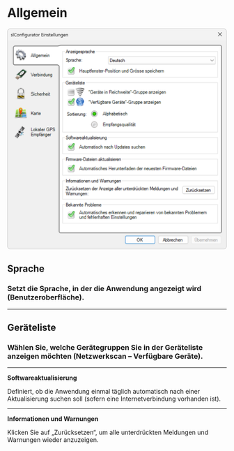 # Allgemein
![Einstellungen öffnen](allgemein.png)  

## Sprache
### Setzt die Sprache, in der die Anwendung angezeigt wird (Benutzeroberfläche).

---

## Geräteliste

### Wählen Sie, welche Gerätegruppen Sie in der Geräteliste anzeigen möchten (Netzwerkscan – Verfügbare Geräte).

---

**Softwareaktualisierung**  

Definiert, ob die Anwendung einmal täglich automatisch nach einer Aktualisierung suchen soll (sofern eine Internetverbindung vorhanden ist).

---

**Informationen und Warnungen**  

Klicken Sie auf „Zurücksetzen“, um alle unterdrückten Meldungen und Warnungen wieder anzuzeigen.
